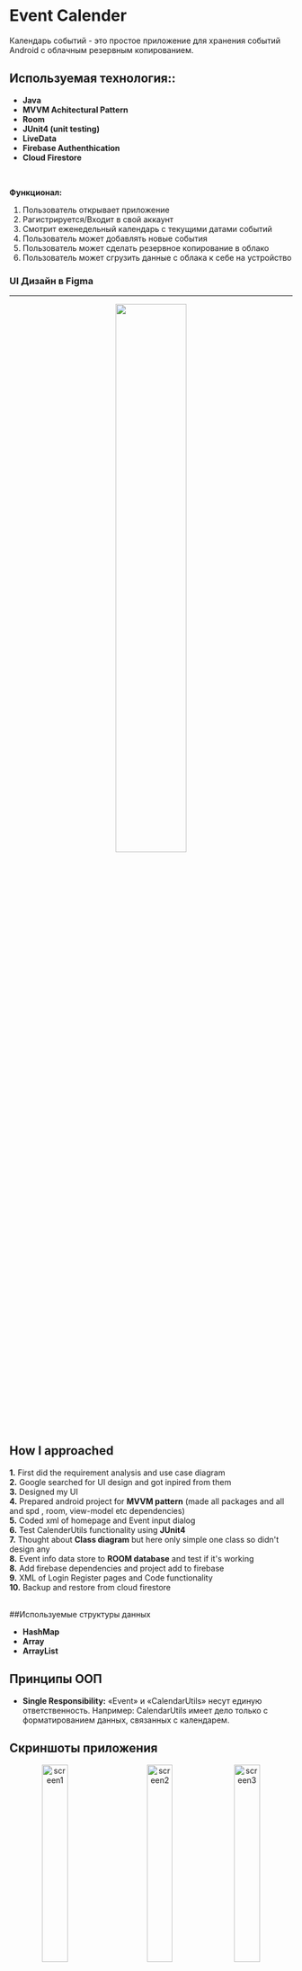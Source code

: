 # Event Calender 
Календарь событий - это простое приложение для хранения событий Android с облачным резервным копированием.

## Используемая технология::<b>
* Java 
* MVVM Achitectural Pattern
* Room 
* JUnit4 (unit testing)
* LiveData
* Firebase Authenthication
* Cloud Firestore</b>
<br/>

<b>Функционал:</b> 
1. Пользователь открывает приложение
2. Рагистрируется/Входит в свой аккаунт
3. Смотрит еженедельный календарь с текущими датами событий
4. Пользователь может добавлять новые события
5. Пользователь может сделать резервное копирование в облако
6. Пользователь может сгрузить данные с облака к себе на устройство

### UI Дизайн в Figma
------------------

<p align="center"> <img src="https://user-images.githubusercontent.com/30120066/135445079-a3ad392e-5276-4cc4-9d18-5741c3a41313.jpg" width="50%"/></p>

<br><br>

## How I approached
<b>1.</b> First did the requirement analysis and use case diagram<br>
<b>2.</b> Google searched for UI design and got inpired from them<br>
<b>3.</b> Designed my UI<br>
<b>4.</b> Prepared android project for <b>MVVM pattern</b> (made all packages and all and spd , room, view-model etc dependencies) <br>
<b>5.</b> Coded xml of homepage and Event input dialog<br>
<b>6.</b> Test CalenderUtils functionality using <b>JUnit4</b><br>
<b>7.</b> Thought about <b>Class diagram</b> but here only simple one class so didn't design any<br>
<b>8.</b> Event info data store to <b>ROOM database</b> and test if it's working<br>
<b>8.</b> Add firebase dependencies and project add to firebase<br>
<b>9.</b> XML of Login Register pages and Code functionality<br>
<b>10.</b> Backup and restore from cloud firestore<br>
<br>


##Используемые структуры данных

* **HashMap**
* **Array**
* **ArrayList**


## Принципы ООП
* <b> Single Responsibility:</b> «Event» и «CalendarUtils» несут единую ответственность. Например: CalendarUtils имеет дело только с форматированием данных, связанных с календарем.

## Скриншоты приложения


<p align="center">
  <img alt="screen1" src="https://user-images.githubusercontent.com/30120066/135463398-7284c294-9ca7-451f-904e-fc5e9df57872.png" width="30%">
&nbsp; &nbsp; &nbsp; &nbsp;
  <img alt="screen2" src="https://user-images.githubusercontent.com/30120066/135463443-147ab93e-db9b-4c88-bd3e-d33424664c08.png" width="30%">

  <img alt="screen3" src="https://user-images.githubusercontent.com/30120066/135463453-17af8be1-8416-4b87-86f1-6b5666ffe005.png" width="30%">
</p>


